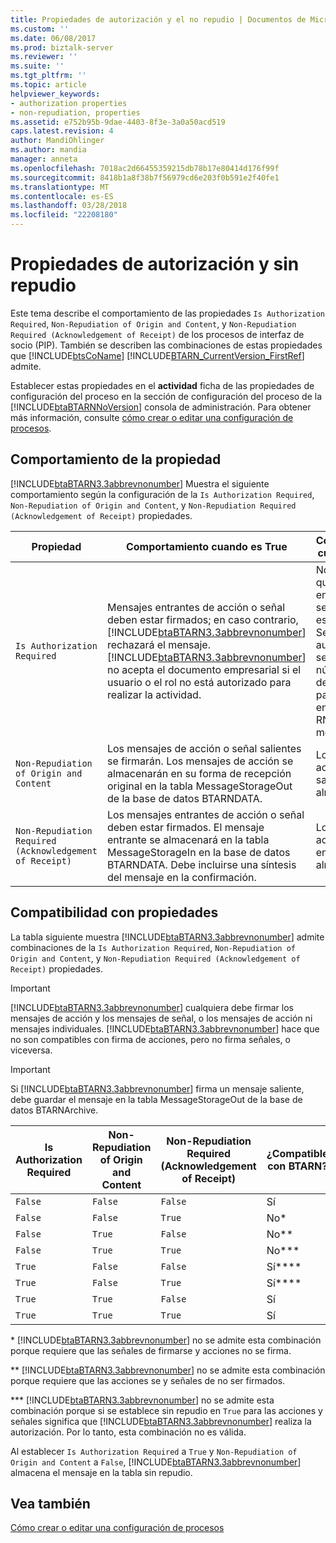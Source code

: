 ```yaml
---
title: Propiedades de autorización y el no repudio | Documentos de Microsoft
ms.custom: ''
ms.date: 06/08/2017
ms.prod: biztalk-server
ms.reviewer: ''
ms.suite: ''
ms.tgt_pltfrm: ''
ms.topic: article
helpviewer_keywords:
- authorization properties
- non-repudiation, properties
ms.assetid: e752b95b-9dae-4403-8f3e-3a0a50acd519
caps.latest.revision: 4
author: MandiOhlinger
ms.author: mandia
manager: anneta
ms.openlocfilehash: 7018ac2d66455359215db78b17e80414d176f99f
ms.sourcegitcommit: 8418b1a8f38b7f56979cd6e203f0b591e2f40fe1
ms.translationtype: MT
ms.contentlocale: es-ES
ms.lasthandoff: 03/28/2018
ms.locfileid: "22208180"
---
```

# <a name="authorization-and-non-repudiation-properties"></a>Propiedades de autorización y sin repudio
Este tema describe el comportamiento de las propiedades `Is Authorization Required`, `Non-Repudiation of Origin and Content`, y `Non-Repudiation Required (Acknowledgement of Receipt)` de los procesos de interfaz de socio (PIP). También se describen las combinaciones de estas propiedades que [!INCLUDE[btsCoName](../../includes/btsconame-md.md)] [!INCLUDE[BTARN_CurrentVersion_FirstRef](../../includes/btarn-currentversion-firstref-md.md)] admite.  
  
 Establecer estas propiedades en el **actividad** ficha de las propiedades de configuración del proceso en la sección de configuración del proceso de la [!INCLUDE[btaBTARNNoVersion](../../includes/btabtarnnoversion-md.md)] consola de administración. Para obtener más información, consulte [cómo crear o editar una configuración de procesos](../../adapters-and-accelerators/accelerator-rosettanet/how-to-create-or-edit-a-process-configuration.md).  
  
## <a name="property-behavior"></a>Comportamiento de la propiedad  
 [!INCLUDE[btaBTARN3.3abbrevnonumber](../../includes/btabtarn3-3abbrevnonumber-md.md)] Muestra el siguiente comportamiento según la configuración de la `Is Authorization Required`, `Non-Repudiation of Origin and Content`, y `Non-Repudiation Required (Acknowledgement of Receipt)` propiedades.  
  
|Propiedad|Comportamiento cuando es True|Comportamiento cuando es False|  
|--------------|------------------------|-------------------------|  
|`Is Authorization Required`|Mensajes entrantes de acción o señal deben estar firmados; en caso contrario, [!INCLUDE[btaBTARN3.3abbrevnonumber](../../includes/btabtarn3-3abbrevnonumber-md.md)] rechazará el mensaje. [!INCLUDE[btaBTARN3.3abbrevnonumber](../../includes/btabtarn3-3abbrevnonumber-md.md)] no acepta el documento empresarial si el usuario o el rol no está autorizado para realizar la actividad.|No es necesario que los mensajes entrantes de señal o acción estén firmados. Se aplicará la autorización sencilla con el número DUNS del socio de las partes del encabezado RNIF del mensaje.|  
|`Non-Repudiation of Origin and Content`|Los mensajes de acción o señal salientes se firmarán. Los mensajes de acción se almacenarán en su forma de recepción original en la tabla MessageStorageOut de la base de datos BTARNDATA.|Los mensajes de acción o señal salientes no se almacenarán.|  
|`Non-Repudiation Required (Acknowledgement of Receipt)`|Los mensajes entrantes de acción o señal deben estar firmados. El mensaje entrante se almacenará en la tabla MessageStorageIn en la base de datos BTARNDATA. Debe incluirse una síntesis del mensaje en la confirmación.|Los mensajes de acción o señal entrantes no se almacenarán.|  
  
## <a name="property-support"></a>Compatibilidad con propiedades  
 La tabla siguiente muestra [!INCLUDE[btaBTARN3.3abbrevnonumber](../../includes/btabtarn3-3abbrevnonumber-md.md)] admite combinaciones de la `Is Authorization Required`, `Non-Repudiation of Origin and Content`, y `Non-Repudiation Required (Acknowledgement of Receipt)` propiedades.  
  
> [!IMPORTANT]
>  [!INCLUDE[btaBTARN3.3abbrevnonumber](../../includes/btabtarn3-3abbrevnonumber-md.md)] cualquiera debe firmar los mensajes de acción y los mensajes de señal, o los mensajes de acción ni mensajes individuales. [!INCLUDE[btaBTARN3.3abbrevnonumber](../../includes/btabtarn3-3abbrevnonumber-md.md)] hace que no son compatibles con firma de acciones, pero no firma señales, o viceversa.  
  
> [!IMPORTANT]
>  Si [!INCLUDE[btaBTARN3.3abbrevnonumber](../../includes/btabtarn3-3abbrevnonumber-md.md)] firma un mensaje saliente, debe guardar el mensaje en la tabla MessageStorageOut de la base de datos BTARNArchive.  
  
|Is Authorization Required|Non-Repudiation of Origin and Content|Non-Repudiation Required (Acknowledgement of Receipt)|¿Compatible con BTARN?|  
|-------------------------------|--------------------------------------------|--------------------------------------------------------------|-------------------------|  
|`False`|`False`|`False`|Sí|  
|`False`|`False`|`True`|No*|  
|`False`|`True`|`False`|No**|  
|`False`|`True`|`True`|No***|  
|`True`|`False`|`False`|Sí****|  
|`True`|`False`|`True`|Sí****|  
|`True`|`True`|`False`|Sí|  
|`True`|`True`|`True`|Sí|  
  
 \* [!INCLUDE[btaBTARN3.3abbrevnonumber](../../includes/btabtarn3-3abbrevnonumber-md.md)] no se admite esta combinación porque requiere que las señales de firmarse y acciones no se firma.  
  
 ** [!INCLUDE[btaBTARN3.3abbrevnonumber](../../includes/btabtarn3-3abbrevnonumber-md.md)] no se admite esta combinación porque requiere que las acciones se y señales de no ser firmados.  
  
 *** [!INCLUDE[btaBTARN3.3abbrevnonumber](../../includes/btabtarn3-3abbrevnonumber-md.md)] no se admite esta combinación porque si se establece sin repudio en `True` para las acciones y señales significa que [!INCLUDE[btaBTARN3.3abbrevnonumber](../../includes/btabtarn3-3abbrevnonumber-md.md)] realiza la autorización. Por lo tanto, esta combinación no es válida.  
  
 Al establecer `Is Authorization Required` a `True` y `Non-Repudiation of Origin and Content` a `False`, [!INCLUDE[btaBTARN3.3abbrevnonumber](../../includes/btabtarn3-3abbrevnonumber-md.md)] almacena el mensaje en la tabla sin repudio.  
  
## <a name="see-also"></a>Vea también  
 [Cómo crear o editar una configuración de procesos](../../adapters-and-accelerators/accelerator-rosettanet/how-to-create-or-edit-a-process-configuration.md)
